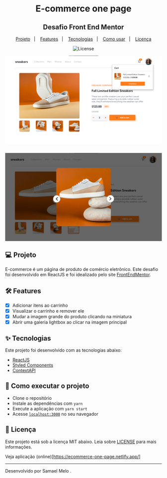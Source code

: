 <h1 align="center">E-commerce one page</h1>

<h2 align="center">Desafio Front End Mentor</h2>
<p align="center">
  <a href="#-Project">Projeto</a>&nbsp;&nbsp;&nbsp;|&nbsp;&nbsp;&nbsp;
  <a href="#hammer_and_wrench-Features">Features</a>&nbsp;&nbsp;&nbsp;|&nbsp;&nbsp;&nbsp;
  <a href="#-Technologies">Tecnologias</a>&nbsp;&nbsp;&nbsp;|&nbsp;&nbsp;&nbsp;
  <a href="#-How-to-execute">Como usar</a>&nbsp;&nbsp;&nbsp;|&nbsp;&nbsp;&nbsp;
  <a href="#-Licence">Licença</a>
</p>

<p align="center">
  <img alt="License" src="https://img.shields.io/static/v1?label=license&message=MIT&color=069446&labelColor=000000">
</p>

<img align="center" src="./src/assets/images/app-1.png" slt="Ecommerce one page" />

##

<p>
  <img align="center" src="./src/assets/images/app-2.png">
</p>

<!-- <video src="./src/assets/App.mp4" width="100%" autoplay></video> -->

## 💻 Projeto

E-commerce é um página de produto de comércio eletrônico. Este desafio foi desenvolvido em ReactJS e foi idealizado pelo site [FrontEndMentor](https://www.frontendmentor.io/).

## :hammer_and_wrench: Features

- [x] Adicionar itens ao carrinho
- [x] Visualizar o carrinho e remover ele
- [x] Mudar a imagem grande do produto clicando na miniatura
- [x] Abrir uma galeria lightbox ao clicar na imagem principal

## ✨ Tecnologias

Este projeto foi desenvolvido com as tecnologias abaixo:

- [ReactJS](https://reactjs.org)
- [Styled Components](https://styled-components.com)
- [ContextAPI](https://pt-br.reactjs.org/docs/context.html)
<!-- - [JSON Server](https://github.com/typicode/json-server)
- [Axios](https://axios-http.com) -->

## 🚀 Como executar o projeto

- Clone o repositório
- Instale as dependências com `yarn`
- Execute a aplicação com `yarn start`
- Acesse [`localhost:3000`](http://localhost:3000) no seu navegador
<!-- - Execute o comando `yarn server` -->

## 📄 Licença

Este projeto está sob a licença MIT abaixo. Leia sobre [LICENSE](./LICENSE) para mais informações.

Veja aplicação (online)[https://ecommerce-one-page.netlify.app/]

---

Desenvolvido por Samael Melo .
